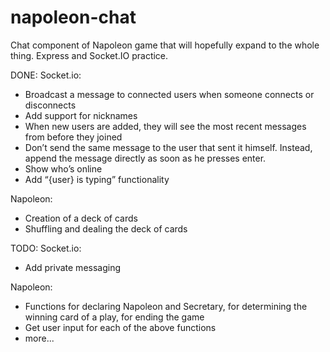 # napoleon-chat
Chat component of Napoleon game that will hopefully expand to the whole thing.
Express and Socket.IO practice.

DONE:
Socket.io:
* Broadcast a message to connected users when someone connects or disconnects
* Add support for nicknames
* When new users are added, they will see the most recent messages from before they joined
* Don’t send the same message to the user that sent it himself. Instead, append the message directly as soon as he presses enter.
* Show who’s online
* Add “{user} is typing” functionality

Napoleon:
* Creation of a deck of cards
* Shuffling and dealing the deck of cards


TODO:
Socket.io:
* Add private messaging

Napoleon:
* Functions for declaring Napoleon and Secretary, for determining the winning card of a play, for ending the game
* Get user input for each of the above functions
* more...